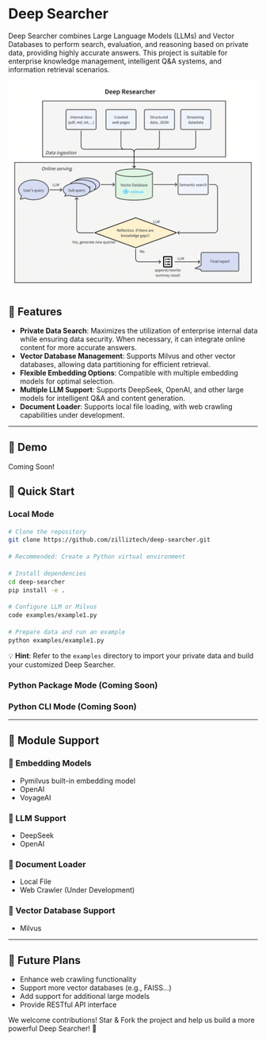 # Deep Searcher

Deep Searcher combines Large Language Models (LLMs) and Vector Databases to perform search, evaluation, and reasoning based on private data, providing highly accurate answers. This project is suitable for enterprise knowledge management, intelligent Q&A systems, and information retrieval scenarios.

![Architecture](./assets/pic/deep-searcher-arch.png)

## 🚀 Features

- **Private Data Search**: Maximizes the utilization of enterprise internal data while ensuring data security. When necessary, it can integrate online content for more accurate answers.
- **Vector Database Management**: Supports Milvus and other vector databases, allowing data partitioning for efficient retrieval.
- **Flexible Embedding Options**: Compatible with multiple embedding models for optimal selection.
- **Multiple LLM Support**: Supports DeepSeek, OpenAI, and other large models for intelligent Q&A and content generation.
- **Document Loader**: Supports local file loading, with web crawling capabilities under development.

---

## 🎉 Demo
Coming Soon!


## 📖 Quick Start

### Local Mode

```bash
# Clone the repository
git clone https://github.com/zilliztech/deep-searcher.git

# Recommended: Create a Python virtual environment

# Install dependencies
cd deep-searcher 
pip install -e .

# Configure LLM or Milvus
code examples/example1.py

# Prepare data and run an example
python examples/example1.py
```

💡 **Hint**: Refer to the `examples` directory to import your private data and build your customized Deep Searcher.

### Python Package Mode (Coming Soon)

### Python CLI Mode (Coming Soon)

---

## 🔧 Module Support

### 🔹 Embedding Models
- Pymilvus built-in embedding model
- OpenAI
- VoyageAI

### 🔹 LLM Support
- DeepSeek
- OpenAI

### 🔹 Document Loader
- Local File
- Web Crawler (Under Development)

### 🔹 Vector Database Support
- Milvus

---

## 📌 Future Plans
- Enhance web crawling functionality
- Support more vector databases (e.g., FAISS...)
- Add support for additional large models
- Provide RESTful API interface

We welcome contributions! Star & Fork the project and help us build a more powerful Deep Searcher! 🎯